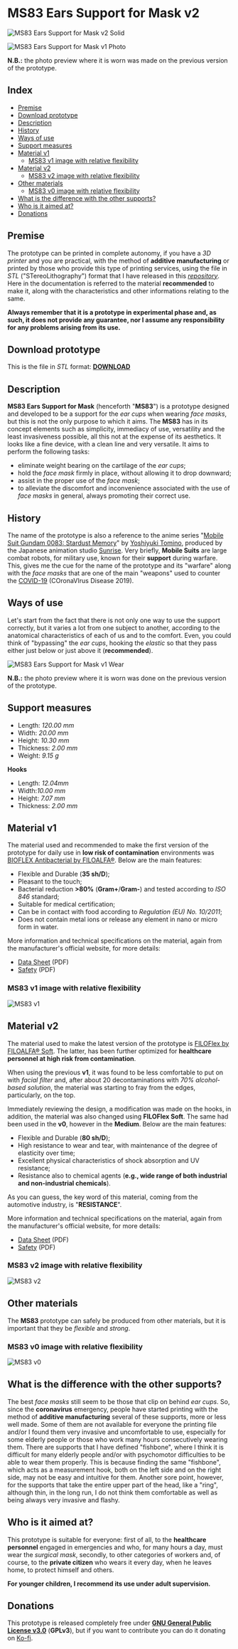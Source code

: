 # MS83 Ears Support for Mask v2

![MS83 Ears Support for Mask v2 Solid](/images/MS83%20Ears%20Support%20for%20Mask%20v2.png "MS83 Ears Support for Mask v2 - Solid Preview")

![MS83 Ears Support for Mask v1 Photo](/images/MS83%20v1%20-%20wear.jpg "MS83 Ears Support for Mask v1 - Photo Preview")

**N.B.:** the photo preview where it is worn was made on the previous version of the prototype.

## Index
- <a href="#1">Premise</a>
- <a href="#2">Download prototype</a>
- <a href="#3">Description</a>
- <a href="#4">History</a>
- <a href="#5">Ways of use</a>
- <a href="#6">Support measures</a>
- <a href="#7">Material v1</a>
  - <a href="#7.1">MS83 v1 image with relative flexibility</a>
- <a href="#8">Material v2</a>
  - <a href="#8.1">MS83 v2 image with relative flexibility</a>
- <a href="#9">Other materials</a>
  - <a href="#9.1">MS83 v0 image with relative flexibility</a>
- <a href="#10">What is the difference with the other supports?</a>
- <a href="#11">Who is it aimed at?</a>
- <a href="#12">Donations</a>

## <a id="1"></a>Premise

The prototype can be printed in complete autonomy, if you have a *3D printer* and you are practical, with the method of **additive manufacturing** or printed by those who provide this type of printing services, using the file in *STL* ("STereoLithography") format that I have released in this *[repository](https://github.com/ADurante/MS83 "MS83 repository")*. Here in the documentation is referred to the material **recommended** to make it, along with the characteristics and other informations relating to the same.

**Always remember that it is a prototype in experimental phase and, as such, it does not provide any guarantee, nor I assume any responsibility for any problems arising from its use.**

## <a id="2"></a>Download prototype

This is the file in *STL* format:
**[DOWNLOAD](/MS83%20Ears%20Support%20for%20Mask%20v2.stl "MS83 v2 Download's Link")**

## <a id="3"></a>Description

**MS83 Ears Support for Mask** (henceforth "**MS83**") is a prototype designed and developed to be a support for the *ear cups* when wearing *face masks*, but this is not the only purpose to which it aims. The **MS83** has in its concept elements such as simplicity, immediacy of use, versatility and the least invasiveness possible, all this not at the expense of its aesthetics. It looks like a fine device, with a clean line and very versatile. It aims to perform the following tasks:

- eliminate weight bearing on the cartilage of the *ear cups*;
- hold the *face mask* firmly in place, without allowing it to drop downward;
- assist in the proper use of the *face mask*;
- to alleviate the discomfort and inconvenience associated with the use of *face masks* in general, always promoting their correct use.

## <a id="4"></a>History

The name of the prototype is also a reference to the anime series "[Mobile Suit Gundam 0083: Stardust Memory](https://en.wikipedia.org/wiki/Mobile_Suit_Gundam_0083:_Stardust_Memory "Mobile Suit Gundam 0083: Stardust Memory Wikipedia")" by [Yoshiyuki Tomino](https://en.wikipedia.org/wiki/Yoshiyuki_Tomino "Yoshiyuki Tomino Wikipedia"), produced by the Japanese animation studio [Sunrise](https://www.sunrise-inc.co.jp/international/ "Sunrise International's Official Website"). Very briefly, **Mobile Suits** are large combat robots, for military use, known for their **support** during warfare. This, gives me the cue for the name of the prototype and its "warfare" along with the *face masks* that are one of the main "weapons" used to counter the [COVID-19](https://en.wikipedia.org/wiki/COVID-19 "COVID-19 Wikipedia") (COronaVIrus Disease 2019).

## <a id="5"></a>Ways of use

Let's start from the fact that there is not only one way to use the support correctly, but it varies a lot from one subject to another, according to the anatomical characteristics of each of us and to the comfort. Even, you could think of "bypassing" the *ear cups*, hooking the *elastic* so that they pass either just below or just above it (**recommended**).

![MS83 Ears Support for Mask v1 Wear](/images/MS83%20v1%20-%20how%20to%20use.gif "MS83 Ears Support for Mask v1 - How to Use")

**N.B.:** the photo preview where it is worn was done on the previous version of the prototype.

## <a id="6"></a>Support measures

- Length: *120.00 mm*
- Width: *20.00 mm*
- Height: *10.30 mm*
- Thickness: *2.00 mm*
- Weight: *9.15 g*

**Hooks**

- Length: *12.04mm*
- Width:*10.00 mm*
- Height: *7.07 mm*
- Thickness: *2.00 mm*

## <a id="7"></a>Material v1

The material used and recommended to make the first version of the prototype for daily use in **low risk of contamination** environments was [BIOFLEX Antibacterial by FILOALFA®](https://www.filoalfa3d.com/gb/content/43-bioflex-Antibacterial "BIOFLEX Antibacterial's Link"). Below are the main features:

- Flexible and Durable (**35 sh/D**);
- Pleasant to the touch;
- Bacterial reduction **>80%** (**Gram+**/**Gram-**) and tested according to *ISO 846* standard;
- Suitable for medical certification;
- Can be in contact with food according to *Regulation (EU) No. 10/2011*;
- Does not contain metal ions or release any element in nano or micro form in water.

More information and technical specifications on the material, again from the manufacturer's official website, for more details:

- [Data Sheet](https://www.filoalfa3d.com/img/cms/MSDS%20&%20TDS/TDS%20BIOFLEX%20Antibacterial.pdf "BIOFLEX Material Data Sheet's Link") (PDF)
- [Safety](https://www.filoalfa3d.com/img/cms/MSDS%20&%20TDS/MSDS%20BIOFLEX%20Antibacterial%20.pdf "BIOFLEX Material Safety's Link") (PDF)

### <a id="7.1"></a>MS83 v1 image with relative flexibility

![MS83 v1](/images/MS83%20v1%20-%20flexibility.gif "MS83 Ears Support for Mask v1 flexibility")

## <a id="8"></a>Material v2

The material used to make the latest version of the prototype is [FILOFlex by FILOALFA® Soft](https://www.filoalfa3d.com/gb/content/25-filoflex "FILOFlex's Link"). The latter, has been further optimized for **healthcare personnel at high risk from contamination**.

When using the previous **v1**, it was found to be less comfortable to put on with *facial filter* and, after about 20 decontaminations with *70% alcohol-based solution*, the material was starting to fray from the edges, particularly, on the top.

Immediately reviewing the design, a modification was made on the hooks, in addition, the material was also changed using **FILOFlex Soft**. The same had been used in the **v0**, however in the **Medium**. Below are the main features:

- Flexible and Durable (**80 sh/D**);
- High resistance to wear and tear, with maintenance of the degree of elasticity over time;
- Excellent physical characteristics of shock absorption and UV resistance;
- Resistance also to chemical agents (**e.g., wide range of both industrial and non-industrial chemicals**).

As you can guess, the key word of this material, coming from the automotive industry, is "**RESISTANCE**".

More information and technical specifications on the material, again from the manufacturer's official website, for more details:

- [Data Sheet](https://www.filoalfa3d.com/img/cms/MSDS%20&%20TDS/TDS%20FILOFlex%20Soft%20-%20Oct%202020.pdf "FILOFlex Material Data Sheet's Link") (PDF)
- [Safety](https://www.filoalfa3d.com/img/cms/MSDS%20FILOFLEX%2080A%20English%2019-09-2018_rev0.pdf "FILOFlex Material Safety's Link") (PDF)

### <a id="8.1"></a>MS83 v2 image with relative flexibility

![MS83 v2](/images/MS83%20v2%20-%20flexibility.gif "MS83 Ears Support for Mask v2 flexibility")

## <a id="9"></a>Other materials

The **MS83** prototype can safely be produced from other materials, but it is important that they be *flexible* and *strong*.

### <a id="9.1"></a>MS83 v0 image with relative flexibility
![MS83 v0](/images/MS83%20v0%20-%20flexibility.gif "MS83 Ears Support for Mask v0 flexibility")

## <a id="10"></a>What is the difference with the other supports?

The best *face masks* still seem to be those that clip on behind *ear cups*. So, since the **coronavirus** emergency, people have started printing with the method of **additive manufacturing** several of these supports, more or less well made. Some of them are not available for everyone the printing file and/or I found them very invasive and uncomfortable to use, especially for some elderly people or those who work many hours consecutively wearing them. There are supports that I have defined "fishbone", where I think it is difficult for many elderly people and/or with psychomotor difficulties to be able to wear them properly. This is because finding the same "fishbone", which acts as a measurement hook, both on the left side and on the right side, may not be easy and intuitive for them. Another sore point, however, for the supports that take the entire upper part of the head, like a "ring", although thin, in the long run, I do not think them comfortable as well as being always very invasive and flashy.

## <a id="11"></a>Who is it aimed at?

This prototype is suitable for everyone: first of all, to the **healthcare personnel** engaged in emergencies and who, for many hours a day, must wear the *surgical mask*, secondly, to other categories of workers and, of course, to the **private citizen** who wears it every day, when he leaves home, to protect himself and others.

**For younger children, I recommend its use under adult supervision.**

## <a id="12"></a>Donations

This prototype is released completely free under **[GNU General Public License v3.0](/LICENSE "Project's License")** (**GPLv3**), but if you want to contribute you can do it donating on [Ko-fi](https://ko-fi.com/adurante "Alessio's Ko-fi").